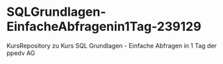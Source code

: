 # SQLGrundlagen-EinfacheAbfragenin1Tag-239129
KursRepository zu Kurs SQL Grundlagen - Einfache Abfragen in 1 Tag der ppedv AG
